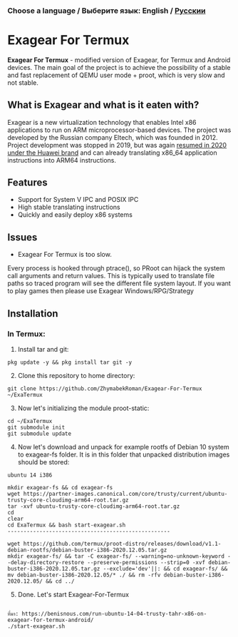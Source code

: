 ### Choose a language / Выберите язык: English / [Русскии](https://github.com/ZhymabekRoman/Exagear-For-Termux/blob/master/README-RU.md)

# Exagear For Termux
**Exagear For Termux** - modified version of Exagear, for Termux and Android devices. The main goal of the project is to achieve the possibility of a stable and fast replacement of QEMU user mode + proot, which is very slow and not stable.

## What is Exagear and what is it eaten with?
Exagear is a new virtualization technology that enables Intel x86 applications to run on ARM microprocessor-based devices. The project was developed by the Russian company Eltech, which was founded in 2012. Project development was stopped in 2019, but was again [resumed in 2020 under the Huawei brand](https://www.huaweicloud.com/kunpeng/software/exagear.html) and can already translating x86_64 application instructions into ARM64 instructions.

## Features
* Support for System V IPC and POSIX IPC
* High stable translating instructions
* Quickly and easily deploy x86 systems

## Issues
* Exagear For Termux is too slow.

Every process is hooked through ptrace(), so PRoot can hijack the system call arguments and return values. This is typically used to translate file paths so traced program will see the different file system layout. If you want to play games then please use Exagear Windows/RPG/Strategy

## Installation
### In Termux:
1) Install tar and git:
```
pkg update -y && pkg install tar git -y
```
2) Clone this repository to home directory:
```
git clone https://github.com/ZhymabekRoman/Exagear-For-Termux ~/ExaTermux
```
3) Now let's initializing the module proot-static:
```
cd ~/ExaTermux
git submodule init
git submodule update
```
4) Now let's download and unpack for example rootfs of Debian 10 system to exagear-fs folder. It is in this folder that unpacked distribution images should be stored:
```
ubuntu 14 i386

mkdir exagear-fs && cd exagear-fs
wget https://partner-images.canonical.com/core/trusty/current/ubuntu-trusty-core-cloudimg-arm64-root.tar.gz
tar -xvf ubuntu-trusty-core-cloudimg-arm64-root.tar.gz
cd
clear
cd ExaTermux && bash start-exagear.sh
---------------------------------------------------

wget https://github.com/termux/proot-distro/releases/download/v1.1-debian-rootfs/debian-buster-i386-2020.12.05.tar.gz
mkdir exagear-fs/ && tar -C exagear-fs/ --warning=no-unknown-keyword --delay-directory-restore --preserve-permissions --strip=0 -xvf debian-buster-i386-2020.12.05.tar.gz --exclude='dev'||: && cd exagear-fs/ && mv debian-buster-i386-2020.12.05/* ./ && rm -rfv debian-buster-i386-2020.12.05/ && cd ../
```
5) Done. Let's start Exagear-For-Termux
```

ที่มา: https://benisnous.com/run-ubuntu-14-04-trusty-tahr-x86-on-exagear-for-termux-android/
./start-exagear.sh
```
